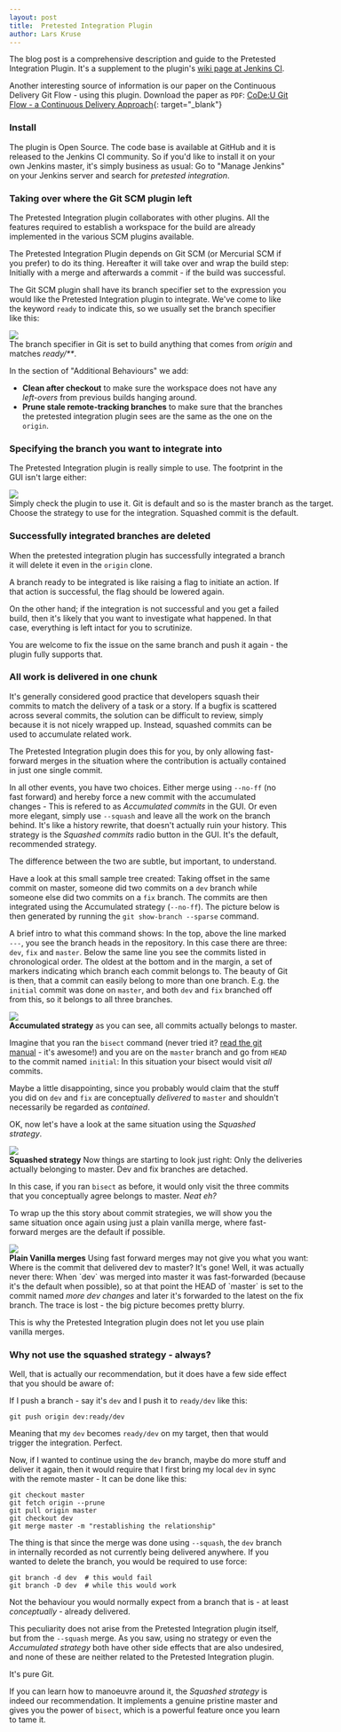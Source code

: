 ```yaml
---
layout: post
title:  Pretested Integration Plugin
author: Lars Kruse
---
```


The blog post is a comprehensive description and guide to the Pretested Integration Plugin. It's a supplement to the plugin's [wiki page at Jenkins CI](https://wiki.jenkins-ci.org/display/JENKINS/Pretested+Integration+Plugin).

Another interesting source of information is our paper on the Continuous Delivery Git Flow - using this plugin. Download the paper as `PDF`: [CoDe:U Git Flow - a Continuous Delivery Approach](http://was.www.praqma.com/sites/default/files/img/git_flow_web.pdf){: target="_blank"}

### Install
The plugin is Open Source. The code base is available at GitHub and it is released to the Jenkins CI community. So if you'd like to install it on your own Jenkins master, it's simply business as usual: Go to "Manage Jenkins" on your Jenkins server and search for _pretested integration_.


### Taking over where the Git SCM plugin left
The Pretested Integration plugin collaborates with other plugins. All the features required to establish a workspace for the build are already implemented in the various SCM plugins available.

The Pretested Integration Plugin depends on Git SCM (or Mercurial SCM if you prefer) to do its thing. Hereafter it will take over and wrap the build step: Initially with a merge and afterwards a commit - if the build was successful.


The Git SCM plugin shall have its branch specifier set to the expression you would like the Pretested Integration plugin to integrate. We've come to like the keyword `ready` to indicate this, so we usually set the branch specifier like this:

<div class="stdcenter" style="width:560px;"><img src="/images/GitSCMBranchSpecifier.png"><br>
The branch specifier in Git is set to build anything that comes from <em>origin</em> and matches <em>ready/**</em>.</div>

In the section of "Additional Behaviours" we add:

* __Clean after checkout__ to make sure the workspace does not have any _left-overs_ from previous builds hanging around.
* __Prune stale remote-tracking branches__ to make sure that the branches the pretested integration plugin sees are the same as the one on the `origin`.

### Specifying the branch you want to integrate into
The Pretested Integration plugin is really simple to use. The footprint in the GUI isn't large either:

<div class="stdcenter" style="width:588px;"><img src="/images/PretestedIntegrationPlugin.png"><br>
Simply check the plugin to use it. Git is default and so is the master branch as the target. Choose the strategy to use for the integration. Squashed commit is the default.</div>

### Successfully integrated branches are deleted
When the pretested integration plugin has successfully integrated a branch it will delete it even in the `origin` clone.

A branch ready to be integrated is like raising a flag to initiate an action. If that action is successful, the flag should be lowered again.

On the other hand; if the integration is not successful and you get a failed build, then it's likely that you want to investigate what happened. In that case, everything is left intact for you to scrutinize.

You are welcome to fix the issue on the same branch and push it again - the plugin fully supports that.

### All work is delivered in one chunk
It's generally considered good practice that developers squash their commits to match the delivery of a task or a story. If a bugfix is scattered across several commits, the solution can be difficult to review, simply because it is not nicely wrapped up. Instead, squashed commits can be used to accumulate related work.

The Pretested Integration plugin does this for you, by only allowing fast-forward merges in the situation where the contribution is actually contained in just one single commit.

In all other events, you have two choices. Either merge using `--no-ff` (no fast forward) and hereby force a new commit with the accumulated changes - This is refered to as _Accumulated commits_ in the GUI.
Or even more elegant, simply use `--squash` and leave all the work on the branch behind. It's like a history rewrite, that doesn't actually ruin your history.
This strategy is the _Squashed commits_ radio button in the GUI. It's the default, recommended strategy.

The difference between the two are subtle, but important, to understand.

Have a look at this small sample tree created: Taking offset in the same commit on master, someone did two commits on a `dev` branch while someone else did two commits on a `fix` branch. The commits are then integrated using the Accumulated strategy (`--no-ff`). The picture below is then generated by running the `git show-branch --sparse` command.

A brief intro to what this command shows: In the top, above the line marked `---`, you see the branch heads in the repository. In this case there are three: `dev`, `fix` and `master`.  Below the same line you see the commits listed in chronological order. The oldest at the bottom and in the margin, a set of markers indicating which branch each commit belongs to. The beauty of Git is then, that a commit can easily belong to more than one branch. E.g. the `initial` commit was done on `master`, and both `dev` and `fix` branched off from this, so it belongs to all three branches.


<div class="stdcenter" style="width:550px;"><img src="/images/LabNoFastForward.png"><br>
<b>Accumulated strategy</b> as you can see, all commits actually belongs to master.</div>

Imagine that you ran the `bisect` command (never tried it? [read the git manual](http://git-scm.com/book/en/Git-Tools-Debugging-with-Git) - it's awesome!) and you are on the `master` branch and go from `HEAD` to the commit named `initial`: In this situation your bisect would visit _all_ commits.

Maybe a little disappointing, since you probably would claim that the stuff you did on `dev` and `fix` are conceptually _delivered_ to `master` and shouldn't necessarily be regarded as _contained_.

OK, now let's have a look at the same situation using the _Squashed strategy_.

<div class="stdcenter" style="width:550px;"><img src="/images/LabSquashed.png"><br>
<b>Squashed strategy</b> Now things are starting to look just right: Only the deliveries actually belonging to master. Dev and fix branches are detached.</div>

In this case, if you ran `bisect` as before, it would only visit the three commits that you conceptually agree belongs to master. _Neat eh?_

To wrap up the this story about commit strategies, we will show you the same situation once again using just a plain vanilla merge, where fast-forward merges are the default if possible.

<div class="stdcenter" style="width:550px;"><img src="/images/LabPlainvanilla.png"><br>
<b>Plain Vanilla merges</b> Using fast forward merges may not give you what you want: Where is the commit that delivered dev to master? It's gone! Well, it was actually never there: When `dev` was merged into master it was fast-forwarded (because it's the default when possible), so at that point the HEAD of `master` is set to the commit named <em>more dev changes</em> and later it's forwarded to the latest on the fix branch. The trace is lost - the big picture becomes pretty blurry.</div>

This is why the Pretested Integration plugin does not let you use plain vanilla merges.

### Why not use the squashed strategy - always?

Well, that is actually our recommendation, but it does have a few side effect that you should be aware of:

If I push a branch - say it's `dev` and I push it to `ready/dev` like this:

    git push origin dev:ready/dev

Meaning that my `dev` becomes `ready/dev` on my target, then that would trigger the integration. Perfect.

Now, if I wanted to continue using the `dev` branch, maybe do more stuff and deliver it again, then it would require that I first bring my local `dev` in sync with the remote master - It can be done like this:

    git checkout master
    git fetch origin --prune
    git pull origin master
    git checkout dev
    git merge master -m "restablishing the relationship"

The thing is that since the merge was done using `--squash`, the `dev` branch in internally recorded as not currently being delivered anywhere. If you wanted to delete the branch, you would be required to use force:

    git branch -d dev  # this would fail
    git branch -D dev  # while this would work

Not the behaviour you would normally expect from a branch that is - at least _conceptually_ - already delivered.

This peculiarity does not arise from the Pretested Integration plugin itself, but from the `--squash` merge. As you saw, using no strategy or even the _Accumulated strategy_ both have other side effects that are also undesired, and none of these are neither related to the Pretested Integration plugin.

It's pure Git.

If you can learn how to manoeuvre around it, the _Squashed strategy_ is indeed our recommendation. It implements a genuine pristine master and gives you the power of `bisect`, which is a powerful feature once you learn to tame it.
